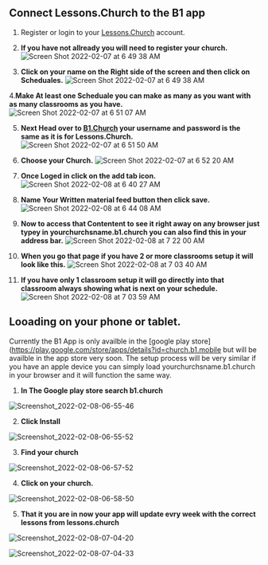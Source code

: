 ## Connect Lessons.Church to the B1 app

1. Register or login to your [Lessons.Church](https://lessons.church/login) account.

2. **If you have not allready you will need to register your church.**
![Screen Shot 2022-02-07 at 6 49 38 AM](https://user-images.githubusercontent.com/65249159/152793813-d8cc1d74-9171-4f4a-b686-5f511cb8eabf.png)

3. **Click on your name on the Right side of the screen and then click on Scheduales.** 
![Screen Shot 2022-02-07 at 6 49 38 AM](https://user-images.githubusercontent.com/65249159/152793967-378d4238-467c-4deb-aa5c-5b4d49dd1a78.png)

4.**Make At least one Scheduale you can make as many as you want with as many classrooms as you have.** 
![Screen Shot 2022-02-07 at 6 51 07 AM](https://user-images.githubusercontent.com/65249159/152794198-0f05d8a6-d5ef-4ad4-874a-23af551bcfac.png)

5. **Next Head over to [B1.Church](https://b1.church/login) your username and password is the same as it is for Lessons.Church.**
![Screen Shot 2022-02-07 at 6 51 50 AM](https://user-images.githubusercontent.com/65249159/152794706-33465ce4-3dd9-49e0-ae97-98b10ddf7471.png)

6. **Choose your Church.**
![Screen Shot 2022-02-07 at 6 52 20 AM](https://user-images.githubusercontent.com/65249159/152794810-8abe035b-d0d6-48b3-a70d-84fa00e9334b.png)

7. **Once Loged in click on the add tab icon.**
![Screen Shot 2022-02-08 at 6 40 27 AM](https://user-images.githubusercontent.com/65249159/152995017-a4b721ee-d2fa-4211-aa3e-3ad2d3e1841f.png)

8. **Name Your Written material feed button then click save.**
![Screen Shot 2022-02-08 at 6 44 08 AM](https://user-images.githubusercontent.com/65249159/152995165-0a1e789c-4f7e-4870-98ae-872f9d09d6a2.png)

9. **Now to access that Contentent to see it right away on any browser just typey in yourchurchsname.b1.church you can also find this in your address bar.**
![Screen Shot 2022-02-08 at 7 22 00 AM](https://user-images.githubusercontent.com/65249159/152996187-c95eb2e6-9540-46f4-a3c9-bede4ac0c867.png)

10. **When you go that page if you have 2 or more classrooms setup it will look like this.**
![Screen Shot 2022-02-08 at 7 03 40 AM](https://user-images.githubusercontent.com/65249159/152997173-26c970c5-068f-48b3-bf82-0a4123015ea9.png)

11. **If you have only 1 classroom setup it will go directly into that classroom always showing what is next on your schedule.**
![Screen Shot 2022-02-08 at 7 03 59 AM](https://user-images.githubusercontent.com/65249159/152997454-d59609a9-9929-4c62-917d-e6fb57f58e2d.png)

## Looading on your phone or tablet.
Currently the B1 App is only availble in the [google play store](https://play.google.com/store/apps/details?id=church.b1.mobile but will be availble in the app store very soon. The setup process will be very similar if you have an apple device you can simply load yourchurchsname.b1.church in your browser and it will function the same way.

1. **In The Google play store search b1.church**

![Screenshot_2022-02-08-06-55-46](https://user-images.githubusercontent.com/65249159/152998360-30412081-031d-4cde-b00e-5287f0244e56.png)

 2. **Click Install**

![Screenshot_2022-02-08-06-55-52](https://user-images.githubusercontent.com/65249159/152998554-2664f0a1-09a5-4c61-939b-9a3a25c8a3e1.png)
 
 3. **Find your church**

![Screenshot_2022-02-08-06-57-52](https://user-images.githubusercontent.com/65249159/152998684-037695e7-3072-4e5c-8562-d64a9a8c0444.png)

4. **Click on your church.**

![Screenshot_2022-02-08-06-58-50](https://user-images.githubusercontent.com/65249159/152998783-c8f7cb86-5d2c-4625-b56f-32157d28a830.png)

5. **That it you are in now your app will update evry week with the correct lessons from lessons.church**

![Screenshot_2022-02-08-07-04-20](https://user-images.githubusercontent.com/65249159/152998976-ac130590-c764-4b30-9d10-edbbfb6adde1.png)


![Screenshot_2022-02-08-07-04-33](https://user-images.githubusercontent.com/65249159/152999000-a7a93d15-34be-4256-adb3-892731aefde5.png)



